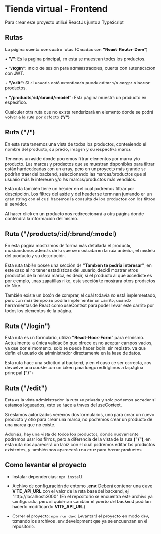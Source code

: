 # Tienda virtual - Frontend

Para crear este proyecto utilicé React.Js junto a TypeScript

## Rutas

La página cuenta con cuatro rutas (Creadas con **"React-Router-Dom"**)

• **"/"**: Es la página principal, en esta se muestran todos los productos.

• **"/login"**: Inicio de sesión para administradores, cuenta con autenticación con JWT.

• **"/edit"**: Si el usuario está autenticado puede editar y/o cargar o borrar productos.

• **"/products/:id/:brand/:model"**: Esta página muestra un producto en específico.

Cualquier otra ruta que no exista renderizará un elemento donde se podrá volver a la ruta por defecto **("/")**

## Ruta ("/")

En esta ruta tenemos una vista de todos los productos, conteniendo el nombre del producto, su precio, imagen y su respectiva marca.

Tenemos un aside donde podremos filtrar elementos por marca y/o producto. Las marcas y productos que se muestran disponibles para filtrar están hardcodeadas con un array, pero en un proyecto más grande se podrían traer del backend, seleccionando las marcas/productos que al usuario más le interesen y/o las marcas/productos más vendidos.

Esta ruta también tiene un header en el cual podremos filtrar por descripción. Los filtros del aside y del header se terminan juntando en un gran string con el cual hacemos la consulta de los productos con los filtros al servidor.

Al hacer click en un producto nos redireccionará a otra página donde contendrá la información del mismo.

## Ruta ("/products/:id/:brand/:model)

En esta página mostramos de forma más detallada el producto, mostrandonos además de lo que se mostraba en la ruta anterior, el modelo del producto y su descripción.

Esta ruta tabién posee una sección de **"Tambien te podría interesar"**, en este caso al no tener estadísticas del usuario, decidí mostrar otros productos de la misma marca, es decir, si el producto al que accediste es por ejemplo, unas zapatillas nike, esta sección te mostrara otros productos de Nike.

También existe un botón de comprar, el cuál todavía no está implementado, pero con más tiempo se podría implementar un carrito, usando herramientas de React como useContext para poder llevar este carrito por todos los elementos de la página.

## Ruta ("/login")

Esta ruta es un formulario, utilizo **"React-Hook-Form"** para el mismo. Actualmente la única validación que ofrece es no aceptar campos vacios, ya que por el momento, solo se puede hacer login, sin registro, ya que definí el usuario de administrador directamente en la base de datos.

Esta ruta hace una solicitud al backend, y en el caso de ser correcta, nos devuelve una cookie con un token para luego redirigirnos a la página principal **("/")**

## Ruta ("/edit")

Esta es la vista administrador, la ruta es privada y solo podemos acceder si estamos logueados, esto se hace a traves del useContext.

Si estamos autorizados veremos dos formularios, uno para crear un nuevo producto y otro para crear una marca, no podremos crear un producto de una marca que no existe.

Además, hay una vista de todos los productos, donde nuevamente podremos usar los filtros, pero a diferencia de la vista de la ruta **("/")**, en esta ruta nos aparecerá un lapiz con el cuál podremos editar los productos existentes, y también nos aparecerá una cruz para borrar productos.

## Como levantar el proyecto

- Instalar dependencias: `npm install`

- Archivo de configuración de entorno **.env**: Deberá contener una clave **VITE_API_URL** con el valor de la ruta base del backend, ej: "http://localhost:3000" (En el repositorio se encuentra este archivo ya configurado, pero si quisieran cambiar el puerto del backend podrían hacerlo modificando **VITE_API_URL**)

- Correr el proyecto: `npm run dev`: Levantará el proyecto en modo dev, tomando los archivos .env.development que ya se encuentran en el repositorio.
